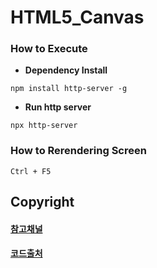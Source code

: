 # HTML5_Canvas


### How to Execute

- **Dependency Install**
```
npm install http-server -g
```

- **Run http server**
```
npx http-server
```


### How to Rerendering Screen
```
Ctrl + F5
```



## Copyright
#### [참고채널](https://www.youtube.com/user/cmiscm)

#### [코드출처](https://www.youtube.com/watch?v=sLCiI6d5vTM)